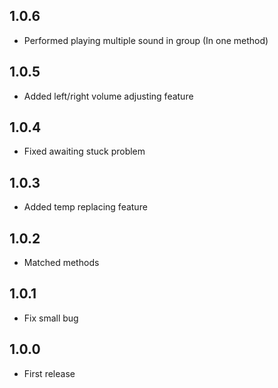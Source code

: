## 1.0.6

* Performed playing multiple sound in group (In one method)

## 1.0.5

* Added left/right volume adjusting feature

## 1.0.4

* Fixed awaiting stuck problem

## 1.0.3

* Added temp replacing feature

## 1.0.2

* Matched methods

## 1.0.1

* Fix small bug

## 1.0.0

* First release
